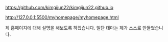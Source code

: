 https://github.com/kimgijun22/kimgijun22.github.io

http://127.0.0.1:5500/myhomepage/myhomepage.html

제 홈페이지에 대해 설명을 해보도록 하겠습니다.
일단 테마는 제가 스스로 만들었습니다.
